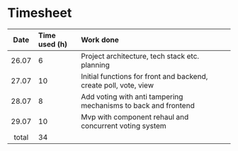 # Timesheet

| Date  | Time used (h) | Work done                                                        |
|:-----:|:--------------|:-----------------------------------------------------------------|
| 26.07 | 6             | Project architecture, tech stack etc. planning                   |
| 27.07 | 10            | Initial functions for front and backend, create poll, vote, view |
| 28.07 | 8             | Add voting with anti tampering mechanisms to back and frontend   |
| 29.07 | 10            | Mvp with component rehaul and concurrent voting system           |
| total | 34            |                                                                  |